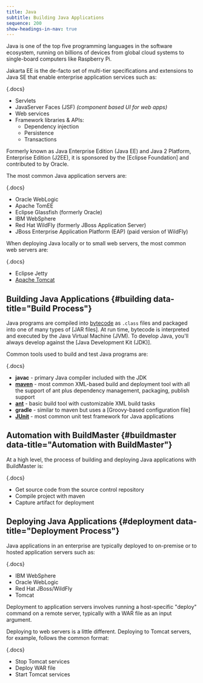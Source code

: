 ```yaml
---
title: Java
subtitle: Building Java Applications
sequence: 200
show-headings-in-nav: true
---
```


Java is one of the top five programming languages in the software ecosystem, running on billions of devices from global cloud systems to single-board computers like Raspberry Pi. 

Jakarta EE is the de-facto set of multi-tier specifications and extensions to Java SE that enable enterprise application services such as:

{.docs}
 - Servlets
 - JavaServer Faces (JSF) *(component based UI for web apps)*
 - Web services
 - Framework libraries & APIs:
   - Dependency injection
   - Persistence
   - Transactions

Formerly known as Java Enterprise Edition (Java EE) and Java 2 Platform, Enterprise Edition (J2EE), it is sponsored by the [Eclipse Foundation] and contributed to by Oracle.

The most common Java application servers are: 

{.docs} 
 - Oracle WebLogic
 - Apache TomEE
 - Eclipse Glassfish (formerly Oracle)
 - IBM WebSphere
 - Red Hat WildFly (formerly JBoss Application Server) 
 - JBoss Enterprise Application Platform (EAP) (paid version of WildFly)

When deploying Java locally or to small web servers, the most common web servers are:

{.docs}
 - Eclipse Jetty
 - [Apache Tomcat](java/tomcat)

## Building Java Applications {#building data-title="Build Process"}

Java programs are compiled into [bytecode](LINK) as `.class` files and packaged into one of many types of [JAR files]. At run time, bytecode is interpreted and executed by the Java Virtual Machine (JVM). To develop Java, you'll always develop against the [Java Development Kit (JDK)].

Common tools used to build and test Java programs are:

{.docs}
 - **javac** - primary Java compiler included with the JDK
 - [**maven**](java/maven) - most common XML-based build and deployment tool with all the support of ant plus dependency management, packaging, publish support
 - [**ant**](java/ant) - basic build tool with customizable XML build tasks
 - **gradle** - similar to maven but uses a [Groovy-based configuration file]
 - [**JUnit**](java/junit) - most common unit test framework for Java applications

## Automation with BuildMaster {#buildmaster data-title="Automation with BuildMaster"}

At a high level, the process of building and deploying Java applications with BuildMaster is:

{.docs}
 - Get source code from the source control repository
 - Compile project with maven
 - Capture artifact for deployment

## Deploying Java Applications {#deployment data-title="Deployment Process"}

Java applications in an enterprise are typically deployed to on-premise or to hosted application servers such as:

{.docs}
 - IBM WebSphere
 - Oracle WebLogic
 - Red Hat JBoss/WildFly
 - Tomcat

Deployment to application servers involves running a host-specific "deploy" command on a remote server, typically with a WAR file as an input argument.

Deploying to web servers is a little different. Deploying to Tomcat servers, for example, follows the common format:

{.docs}
 - Stop Tomcat services
 - Deploy WAR file
 - Start Tomcat services
